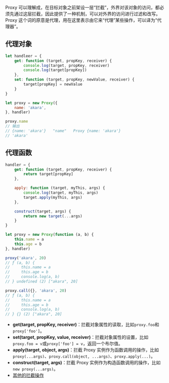 Proxy 可以理解成，在目标对象之前架设一层“拦截”，外界对该对象的访问，都必须先通过这层拦截，因此提供了一种机制，可以对外界的访问进行过滤和改写。Proxy 这个词的原意是代理，用在这里表示由它来“代理”某些操作，可以译为“代理器”。

## 代理对象

``` javascript
let handleer = {
    get: function (target, propKey, receiver) {
        console.log(target, propKey, receiver)
        console.log(target[propKey])
    },
    set: function (target, propKey, newValue, receiver) {
        target[propKey] = newValue
    }
}

let proxy = new Proxy({
    name: 'akara',
}, handler)

proxy.name
// 输出
// {name: 'akara'}   "name"   Proxy {name: 'akara'}
// 'akara'
```

## 代理函数

``` javascript
handler = {
    get: function (target, propKey, receiver) {
        return target[propKey]
    },

    apply: function (target, myThis, args) {
        console.log(target, myThis, args)
        target.apply(myThis, args)
    },

    construct(target, args) {
        return new target(...args)
    }
}

let proxy = new Proxy(function (a, b) {
    this.name = a
    this.age = b
}, handler)

proxy('akara', 20) 
// ƒ (a, b) {
//     this.name = a
//     this.age = b
//     console.log(a, b)
// } undefined (2) ["akara", 20]

proxy.call({}, 'akara', 20) 
// ƒ (a, b) {
//     this.name = a
//     this.age = b
//     console.log(a, b)
// } {} (2) ["akara", 20]
```

- **get(target, propKey, receiver)**：拦截对象属性的读取，比如`proxy.foo`和`proxy['foo']`。
- **set(target, propKey, value, receiver)**：拦截对象属性的设置，比如`proxy.foo = v`或`proxy['foo'] = v`，返回一个布尔值。
- **apply(target, object, args)**：拦截 Proxy 实例作为函数调用的操作，比如`proxy(...args)`、`proxy.call(object, ...args)`、`proxy.apply(...)`。
- **construct(target, args)**：拦截 Proxy 实例作为构造函数调用的操作，比如`new proxy(...args)`。
- [其他的拦截操作](https://es6.ruanyifeng.com/#docs/proxy#Proxy-%E5%AE%9E%E4%BE%8B%E7%9A%84%E6%96%B9%E6%B3%95)


